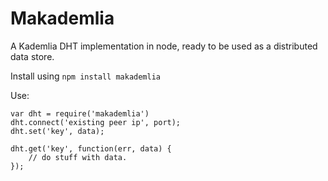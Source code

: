 Makademlia
==========

A Kademlia DHT implementation in node, ready to be used as
a distributed data store.

Install using `npm install makademlia`

Use:

    var dht = require('makademlia')
    dht.connect('existing peer ip', port);
    dht.set('key', data);

    dht.get('key', function(err, data) {
        // do stuff with data.
    });
